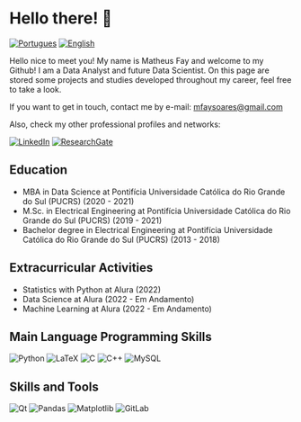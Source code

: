 # Hello there! :octopus:

[![Portugues](https://img.shields.io/badge/-Portugu%C3%AAs%20BR-green)](https://github.com/mfaysoares/mfaysoares/blob/main/README.md)
[![English](https://img.shields.io/badge/-English%20US-blue)](https://github.com/mfaysoares/mfaysoares/blob/main/README_EN.md)

Hello nice to meet you! My name is Matheus Fay and welcome to my Github!
I am a Data Analyst and future Data Scientist. On this page are stored some projects and studies developed throughout my career, feel free to take a look.

If you want to get in touch, contact me by e-mail: mfaysoares@gmail.com

Also, check my other professional profiles and networks:

[![LinkedIn](https://img.shields.io/badge/linkedin-%230077B5.svg?style=for-the-badge&logo=linkedin&logoColor=white)](https://www.linkedin.com/in/matheusfay/)
[![ResearchGate](https://img.shields.io/badge/ResearchGate-00CCBB?style=for-the-badge&logo=ResearchGate&logoColor=white)](https://www.researchgate.net/profile/Matheus-Soares-5)


## Education

 - MBA in Data Science at Pontifícia Universidade Católica do Rio Grande do Sul (PUCRS) (2020 - 2021)
 - M.Sc. in Electrical Engineering at Pontifícia Universidade Católica do Rio Grande do Sul (PUCRS) (2019 - 2021)
 - Bachelor degree in Electrical Engineering at Pontifícia Universidade Católica do Rio Grande do Sul (PUCRS) (2013 - 2018)

## Extracurricular Activities
- Statistics with Python at Alura (2022)
- Data Science at Alura (2022 - Em Andamento)
- Machine Learning at Alura (2022 - Em Andamento)

## Main Language Programming Skills

![Python](https://img.shields.io/badge/python-3670A0?style=for-the-badge&logo=python&logoColor=ffdd54)
![LaTeX](https://img.shields.io/badge/latex-%23008080.svg?style=for-the-badge&logo=latex&logoColor=white)
![C](https://img.shields.io/badge/c-%2300599C.svg?style=for-the-badge&logo=c&logoColor=white)
![C++](https://img.shields.io/badge/c++-%2300599C.svg?style=for-the-badge&logo=c%2B%2B&logoColor=white)
![MySQL](https://img.shields.io/badge/mysql-%2300f.svg?style=for-the-badge&logo=mysql&logoColor=white)

## Skills and Tools
![Qt](https://img.shields.io/badge/Qt-%23217346.svg?style=for-the-badge&logo=Qt&logoColor=white)
![Pandas](https://img.shields.io/badge/pandas-%23150458.svg?style=for-the-badge&logo=pandas&logoColor=white)
![Matplotlib](https://img.shields.io/badge/Matplotlib-%23#ffffff.svg?style=for-the-badge&logo=Matplotlib&logoColor=white)
![GitLab](https://img.shields.io/badge/gitlab-%23181717.svg?style=for-the-badge&logo=gitlab&logoColor=white)

